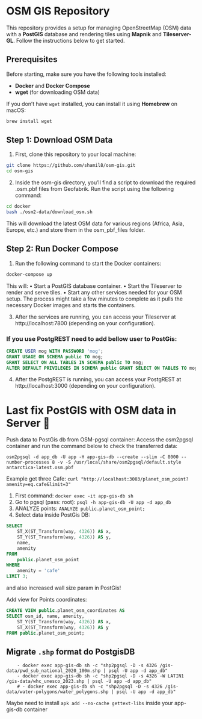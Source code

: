 # OSM GIS Repository

This repository provides a setup for managing OpenStreetMap (OSM) data with a **PostGIS** database and rendering tiles using **Mapnik** and **Tileserver-GL**. Follow the instructions below to get started.

## Prerequisites

Before starting, make sure you have the following tools installed:

- **Docker** and **Docker Compose**
- **wget** (for downloading OSM data)

If you don’t have `wget` installed, you can install it using **Homebrew** on macOS:

```bash
brew install wget
```

## Step 1: Download OSM Data
1.	First, clone this repository to your local machine:
```bash
git clone https://github.com/shamil8/osm-gis.git
cd osm-gis
```

2. Inside the osm-gis directory, you’ll find a script to download the required .osm.pbf files from Geofabrik. Run the script using the following command:
```bash
cd docker
bash ./osm2-data/download_osm.sh
```

This will download the latest OSM data for various regions (Africa, Asia, Europe, etc.) and store them in the osm_pbf_files folder.

## Step 2: Run Docker Compose
1. Run the following command to start the Docker containers:

```bash
docker-compose up
```

This will:
	•	Start a PostGIS database container.
	•	Start the Tileserver to render and serve tiles.
	•	Start any other services needed for your OSM setup.
The process might take a few minutes to complete as it pulls the necessary Docker images and starts the containers.

3.	After the services are running, you can access your Tileserver at http://localhost:7800 (depending on your configuration).

### If you use PostgREST need to add bellow user to PostGis:

```sql
CREATE USER mog WITH PASSWORD 'mog';
GRANT USAGE ON SCHEMA public TO mog;
GRANT SELECT ON ALL TABLES IN SCHEMA public TO mog;
ALTER DEFAULT PRIVILEGES IN SCHEMA public GRANT SELECT ON TABLES TO mog;
```

4.	After the PostgREST is running, you can access your PostgREST at http://localhost:3000 (depending on your configuration).

# Last fix PostGIS with OSM data in Server  🔧
Push data to PostGis db from  OSM-pgsql container:
Access the osm2pgsql container and run the command below to check the transferred data:
```shell
osm2pgsql -d app_db -U app -H app-gis-db --create --slim -C 8000 --number-processes 8 -v -S /usr/local/share/osm2pgsql/default.style antarctica-latest.osm.pbf
```

Example get three Cafe: `curl "http://localhost:3003/planet_osm_point?amenity=eq.cafe&limit=3"`

1. First command: `docker exec -it app-gis-db sh`
2. Go to pgsql (pass: root): `psql -h app-gis-db -U app -d app_db`
3. ANALYZE points: `ANALYZE public.planet_osm_point;`
4. Select data inside PostGis DB:
```sql
SELECT
    ST_X(ST_Transform(way, 4326)) AS x,
    ST_Y(ST_Transform(way, 4326)) AS y,
    name,
    amenity
FROM
    public.planet_osm_point
WHERE
    amenity = 'cafe'
LIMIT 3;
```
and also increased wall size param in PostGis!


Add view for Points coordinates:
```sql
CREATE VIEW public.planet_osm_coordinates AS
SELECT osm_id, name, amenity,
    ST_Y(ST_Transform(way, 4326)) AS x,
    ST_X(ST_Transform(way, 4326)) AS y
FROM public.planet_osm_point;
```


## Migrate `.shp` format do PostgisDB
```shell
    - docker exec app-gis-db sh -c "shp2pgsql -D -s 4326 /gis-data/pwd_sub_national_2020_100m.shp | psql -U app -d app_db"
    - docker exec app-gis-db sh -c "shp2pgsql -D -s 4326 -W LATIN1 /gis-data/whc_unesco_2023.shp | psql -U app -d app_db"
    # - docker exec app-gis-db sh -c "shp2pgsql -D -s 4326 /gis-data/water-polygons/water_polygons.shp | psql -U app -d app_db"
```

Maybe need to install `apk add --no-cache gettext-libs` inside your app-gis-db container
